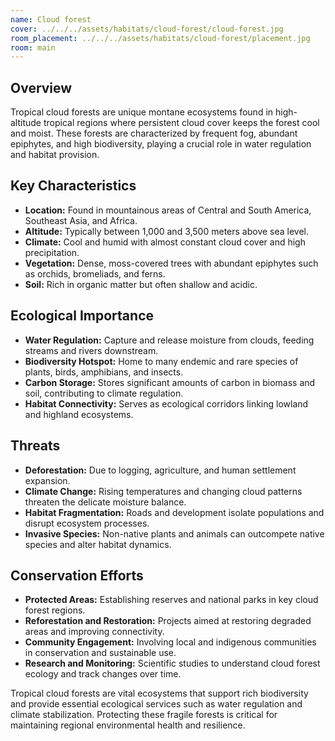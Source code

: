 ```yaml
---
name: Cloud forest
cover: ../../../assets/habitats/cloud-forest/cloud-forest.jpg
room_placement: ../../../assets/habitats/cloud-forest/placement.jpg
room: main
---
```

## Overview
Tropical cloud forests are unique montane ecosystems found in high-altitude tropical regions where persistent cloud cover keeps the forest cool and moist. These forests are characterized by frequent fog, abundant epiphytes, and high biodiversity, playing a crucial role in water regulation and habitat provision.

## Key Characteristics
- **Location:** Found in mountainous areas of Central and South America, Southeast Asia, and Africa.
- **Altitude:** Typically between 1,000 and 3,500 meters above sea level.
- **Climate:** Cool and humid with almost constant cloud cover and high precipitation.
- **Vegetation:** Dense, moss-covered trees with abundant epiphytes such as orchids, bromeliads, and ferns.
- **Soil:** Rich in organic matter but often shallow and acidic.

## Ecological Importance
- **Water Regulation:** Capture and release moisture from clouds, feeding streams and rivers downstream.
- **Biodiversity Hotspot:** Home to many endemic and rare species of plants, birds, amphibians, and insects.
- **Carbon Storage:** Stores significant amounts of carbon in biomass and soil, contributing to climate regulation.
- **Habitat Connectivity:** Serves as ecological corridors linking lowland and highland ecosystems.

## Threats
- **Deforestation:** Due to logging, agriculture, and human settlement expansion.
- **Climate Change:** Rising temperatures and changing cloud patterns threaten the delicate moisture balance.
- **Habitat Fragmentation:** Roads and development isolate populations and disrupt ecosystem processes.
- **Invasive Species:** Non-native plants and animals can outcompete native species and alter habitat dynamics.

## Conservation Efforts
- **Protected Areas:** Establishing reserves and national parks in key cloud forest regions.
- **Reforestation and Restoration:** Projects aimed at restoring degraded areas and improving connectivity.
- **Community Engagement:** Involving local and indigenous communities in conservation and sustainable use.
- **Research and Monitoring:** Scientific studies to understand cloud forest ecology and track changes over time.

Tropical cloud forests are vital ecosystems that support rich biodiversity and provide essential ecological services such as water regulation and climate stabilization. Protecting these fragile forests is critical for maintaining regional environmental health and resilience.
